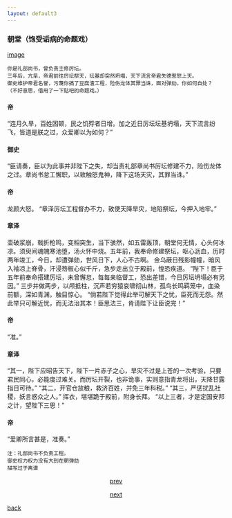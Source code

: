 ```yaml
---
layout: default3
---
```


### 朝堂（饱受诟病的命题戏）

[image](https://raw.githubusercontent.com/UserT2019/UserT2019.github.io/master/assets/img/mtxct.png)

```
你是礼部尚书，曾负责主修厉坛。
三年后，亢旱，帝君前往厉坛祭天，坛基却突然坍塌，天下流言帝君失德惹怒上天。
御史维护帝君名誉，污蔑你搞了豆腐渣工程，险伤龙体其罪当诛，面对弹劾，你如何自处？
（不好意思，借用了一下贴吧的命题戏。）
```

#### 帝
“连月久旱，百姓困顿，民之饥殍者日增。加之近日厉坛坛基坍塌，天下流言纷飞，皆道是朕之过，众爱卿以为如何？”

#### 御史
“臣请奏，臣以为此事并非陛下之失，却当责礼部章尚书厉坛修建不力，险伤龙体之过。章尚书怠工懈职，以致触怒鬼神，降下这场天灾，其罪当诛。”

#### 帝
龙颜大怒。
“章泽厉坛工程督办不力，致使天降旱灾，地陷祭坛，今押入地牢。”

#### 章泽
壶破浆崩，戟折枪鸣，变相突生，当下骇然，如五雷轰顶，朝堂何无情，心头何冰凉。须臾间魂魄寒池堕，汤火怀中烧。五年前，我奉命修建祭坛，呕心沥血，历时两年竣工，今日，却遭弹劾，世风日下，人心不古啊。
金乌蔽日残影幢幢，暗风入袖凉上脊骨，汗浸笏板心似千斤，急步走出立于殿前，惶恐疾道。
“陛下！臣于五年前奉命搭建厉坛，未曾懈怠，每每亲临督工，恐出差错，今日厉坛坍塌必有另因。”
三步并做两步，以颅抵柱，沉声若穷猿哀啸彻山林，孤鸟长鸣羁笼中，血染前额，深如青渊，触目惊心。
“倘若陛下觉得此举可解天下之忧，臣死而无怨。然此举只可解近忧，而无法治其本！臣思法三，肯请陛下让臣说完！”

#### 帝
“准。”

#### 章泽
“其一，陛下应昭告天下，陛下一片赤子之心，旱灾不过是上苍的一次考验，只要君民同心，必能度过难关。而厉坛开裂，也非诡事，实则意指青龙将出，天降甘露指日可待。”
“其二，开官仓放粮，救济百姓，并免三年科税。”
“其三，严惩扰乱社稷，妖言惑众之人。”
挥衣，堪堪跪于殿前，附身长拜。
“以上三者，才是定国安邦之计，望陛下三思！”

#### 帝
“爱卿所言甚是，准奏。”

```
注：礼部尚书不负责工程。
御史权力权力没有大到在朝弹劾
描写过于离谱
```

<p style="text-align:center"><a href="./zx-cpzh.html">prev</a></p>

<p style="text-align:center"><a href="./pd.html">next</a></p>

[back](./my-page.html)


